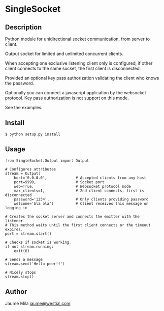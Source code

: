 SingleSocket
============

Description
-----------

Python module for unidirectional socket communication, from server to client.
 
Output socket for limited and unlimited concurrent clients.

When accepting one exclusive listening client only is configured, if other 
client connects to the same socket, the first client is disconnected.

Provided an optional key pass authorization validating the client who knows
the password.

Optionally you can connect a javascript application by the websocket protocol.
Key pass authorization is not support on this mode.

See the examples.


Install
-------

    $ python setup.py install


Usage
-----
    from SingleSocket.Output import Output

    # Configures attributes
    stream = Output(
        host='0.0.0.0',             # Accepted clients from any host
        port=9999,                  # Socket port
        web=True,                   # Websocket protocol mode
        max_clients=1,              # 2nd client connects, first is disconnected
        password='1234',            # Only clients providing password
        welcome='bla bla')          # Client receives this message on logging in
    
    # Creates the socket server and connects the emitter with the listener.
    # This method waits until the first client connects or the timeout expires.
    port = stream.start()

    # Checks if socket is working.
    if not stream.running:
        exit(0)

    # Sends a message
    stream.send('Hello peer!!')

    # Nicely stops
    stream.stop()


Author
------

Jaume Mila <jaume@westial.com>
